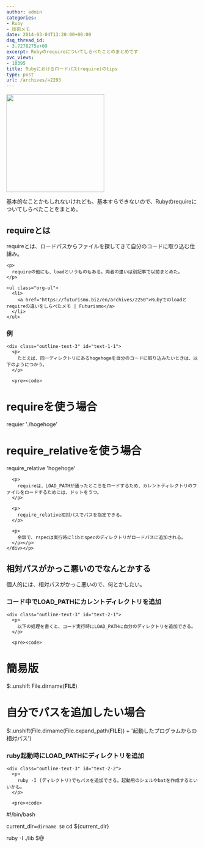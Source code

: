 ```yaml
---
author: admin
categories:
- Ruby
- 技術メモ
date: 2014-03-04T13:20:00+00:00
dsq_thread_id:
- 3.7278275e+09
excerpt: Rubyのrequireについてしらべたことのまとめです
pvc_views:
- 10395
title: Rubyにおけるロードパス(require)のtips
type: post
url: /archives/=2293
---
```


[<img alt="" src="https://lh3.googleusercontent.com/-Zf4rF4KLaKQ/UvpByiJqSvI/AAAAAAAABCA/lvJgohfEmdo/s800/ruby1.png" width="256" height="256" />][1] 

基本的なことかもしれないけれども、基本すらできないので、Rubyのrequireについてしらべたことをまとめ。 

<div id="outline-container-sec-1" class="outline-2">
  <h2 id="sec-1">
    requireとは
  </h2>
  
  <div class="outline-text-2" id="text-1">
    <p>
      requireとは、ロードパスからファイルを探してきて自分のコードに取り込む仕組み。
    </p>
    
    <p>
      requireの他にも、loadというものもある。両者の違いは別記事で以前まとめた。
    </p>
    
    <ul class="org-ul">
      <li>
        <a href="https://futurismo.biz/en/archives/2250">Rubyでのloadとrequireの違いをしらべたメモ | Futurismo</a>
      </li>
    </ul>
  </div>
  
  <div id="outline-container-sec-1-1" class="outline-3">
    <h3 id="sec-1-1">
      例
    </h3>
    
    <div class="outline-text-3" id="text-1-1">
      <p>
        たとえば、同一ディレクトリにあるhogehogeを自分のコードに取り込みたいときは、以下のようにつかう。
      </p>
      
      <pre><code>
# requireを使う場合
requier './hogehoge'

# require_relativeを使う場合
require_relative 'hogehoge'
</code></pre>
      
      <p>
        requireは、LOAD_PATHが通ったところをロードするため、カレントディレクトリのファイルをロードするためには、ドットをうつ。
      </p>
      
      <p>
        require_relative相対パスでパスを指定できる。
      </p>
      
      <p>
        余談で、rspecは実行時にlibとspecのディレクトリがロードパスに追加される。
      </p></p>
    </div></p>
  </div></p>
</div>

<div id="outline-container-sec-2" class="outline-2">
  <h2 id="sec-2">
    相対パスがかっこ悪いのでなんとかする
  </h2>
  
  <div class="outline-text-2" id="text-2">
    <p>
      個人的には、相対パスがかっこ悪いので、何とかしたい。
    </p></p>
  </div>
  
  <div id="outline-container-sec-2-1" class="outline-3">
    <h3 id="sec-2-1">
      コード中でLOAD_PATHにカレントディレクトリを追加
    </h3>
    
    <div class="outline-text-3" id="text-2-1">
      <p>
        以下の処理を書くと、コード実行時にLOAD_PATHに自分のディレクトリを追加できる。
      </p>
      
      <pre><code>
# 簡易版
$:.unshift File.dirname(__FILE__)

# 自分でパスを追加したい場合
$:.unshift(File.dirname(File.expand_path(__FILE__)) + '起動したプログラムからの相対パス')
</code></pre></p>
    </div></p>
  </div>
  
  <div id="outline-container-sec-2-2" class="outline-3">
    <h3 id="sec-2-2">
      ruby起動時にLOAD_PATHにディレクトリを追加
    </h3>
    
    <div class="outline-text-3" id="text-2-2">
      <p>
        ruby -I (ディレクトリ)でもパスを追加できる。起動用のシェルやbatを作成するといいかも。
      </p>
      
      <pre><code>
#!/bin/bash

current_dir=`dirname $0`
cd ${current_dir}

ruby -I ./lib  $@
</code></pre></p>
    </div></p>
  </div></p>
</div>

 [1]: https://picasaweb.google.com/lh/photo/Tu2VEkVYqYsV04cIb3i5qTyD6hjDXGH6XyE6iLrzolo?feat=embedwebsite